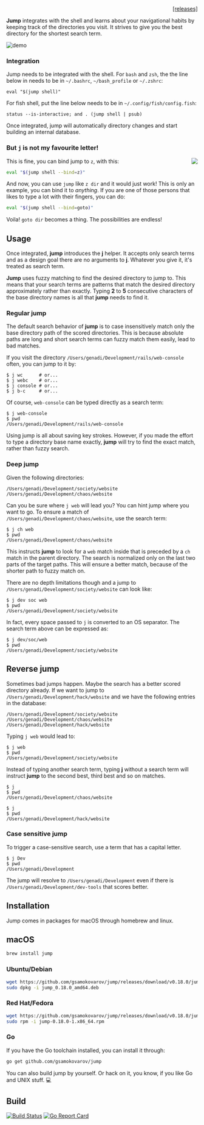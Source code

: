 <p align="right">
  <a href="https://github.com/gsamokovarov/jump/releases">[releases]</a>
</p>

**Jump** integrates with the shell and learns about your navigational habits by
keeping track of the directories you visit. It strives to give you the best
directory for the shortest search term.

![demo](https://raw.githubusercontent.com/gsamokovarov/jump/master/assets/demo.gif)

### Integration

Jump needs to be integrated with the shell. For `bash` and `zsh`, the the line
below in needs to be in `~/.bashrc`, `~/bash_profile` or `~/.zshrc`:

    eval "$(jump shell)"

For fish shell, put the line below needs to be in `~/.config/fish/config.fish`:

    status --is-interactive; and . (jump shell | psub)

Once integrated, jump will automatically directory changes and start
building an internal database.


### But `j` is not my favourite letter!

<img align="right" src="https://github.com/gsamokovarov/jump/raw/master/assets/logo-light.png">

This is fine, you can bind jump to `z`, with this:

```bash
eval "$(jump shell --bind=z)"
```

And now, you can use `jump` like `z dir` and it would just work! This is only
an example, you can bind it to _anything_. If you are one of those persons that
likes to type a lot with their fingers, you can do:

```bash
eval "$(jump shell --bind=goto)"
```

Voila! `goto dir` becomes a thing. The possibilities are endless!

## Usage

Once integrated, **jump** introduces the **j** helper. It accepts only search
terms and as a design goal there are no arguments to **j**. Whatever you give
it, it's treated as search term.

**Jump** uses fuzzy matching to find the desired directory to jump to. This
means that your search terms are patterns that match the desired directory
approximately rather than exactly. Typing **2** to **5** consecutive characters
of the base directory names is all that **jump** needs to find it.

### Regular jump

The default search behavior of **jump** is to case insensitively match only the
base directory path of the scored directories. This is because absolute paths
are long and short search terms can fuzzy match them easily, lead to bad
matches.

If you visit the directory `/Users/genadi/Development/rails/web-console` often,
you can jump to it by:

    $ j wc      # or...
    $ j webc    # or...
    $ j console # or...
    $ j b-c     # or...

Of course, `web-console` can be typed directly as a search term:

    $ j web-console
    $ pwd
    /Users/genadi/Development/rails/web-console

Using jump is all about saving key strokes. However, if you made the effort to
type a directory base name exactly, **jump** will try to find the exact match,
rather than fuzzy search.

### Deep jump

Given the following directories:

    /Users/genadi/Development/society/website
    /Users/genadi/Development/chaos/website

Can you be sure where `j web` will lead you? You can hint jump where you want
to go.  To ensure a match of `/Users/genadi/Development/chaos/website`, use the
search term:

    $ j ch web
    $ pwd
    /Users/genadi/Development/chaos/website

This instructs **jump** to look for a `web` match inside that is preceded by a
`ch` match in the parent directory.  The search is normalized only on the last
two parts of the target paths. This will ensure a better match, because of the
shorter path to fuzzy match on.

There are no depth limitations though and a jump to
`/Users/genadi/Development/society/website` can look like:

    $ j dev soc web
    $ pwd
    /Users/genadi/Development/society/website

In fact, every space passed to `j` is converted to an OS separator. The search
term above can be expressed as:

    $ j dev/soc/web
    $ pwd
    /Users/genadi/Development/society/website

## Reverse jump

Sometimes bad jumps happen. Maybe the search has a better scored directory
already. If we want to jump to `/Users/genadi/Development/hack/website` and we
have the following entries in the database:

    /Users/genadi/Development/society/website
    /Users/genadi/Development/chaos/website
    /Users/genadi/Development/hack/website

Typing `j web` would lead to:

    $ j web
    $ pwd
    /Users/genadi/Development/society/website

Instead of typing another search term, typing **j** without a search term will
instruct **jump** to the second best, third best and so on matches.

    $ j
    $ pwd
    /Users/genadi/Development/chaos/website

    $ j
    $ pwd
    /Users/genadi/Development/hack/website

### Case sensitive jump

To trigger a case-sensitive search, use a term that has a capital letter.

    $ j Dev
    $ pwd
    /Users/genadi/Development

The jump will resolve to `/Users/genadi/Development` even if there is
`/Users/genadi/Development/dev-tools` that scores better.


## Installation

Jump comes in packages for macOS through homebrew and linux.

## macOS

```bash
brew install jump
```

### Ubuntu/Debian

```bash
wget https://github.com/gsamokovarov/jump/releases/download/v0.18.0/jump_0.18.0_amd64.deb
sudo dpkg -i jump_0.18.0_amd64.deb
```

### Red Hat/Fedora

```bash
wget https://github.com/gsamokovarov/jump/releases/download/v0.18.0/jump-0.18.0-1.x86_64.rpm
sudo rpm -i jump-0.18.0-1.x86_64.rpm
```

### Go

If you have the Go toolchain installed, you can install it through:

```bash
go get github.com/gsamokovarov/jump
```

You can also build jump by yourself. Or hack on it, you know, if you like Go
and UNIX stuff. 💻

## Build

[![Build Status](https://travis-ci.org/gsamokovarov/jump.svg?branch=master)](https://travis-ci.org/gsamokovarov/jump) [![Go Report Card](https://goreportcard.com/badge/github.com/gsamokovarov/jump)](https://goreportcard.com/report/github.com/gsamokovarov/jump)

[man]: http://gsamokovarov.com/jump
[Go workspace]: https://golang.org/doc/code.html#Workspaces
[conversation]: https://twitter.com/hkdobrev/status/838398833419767808
